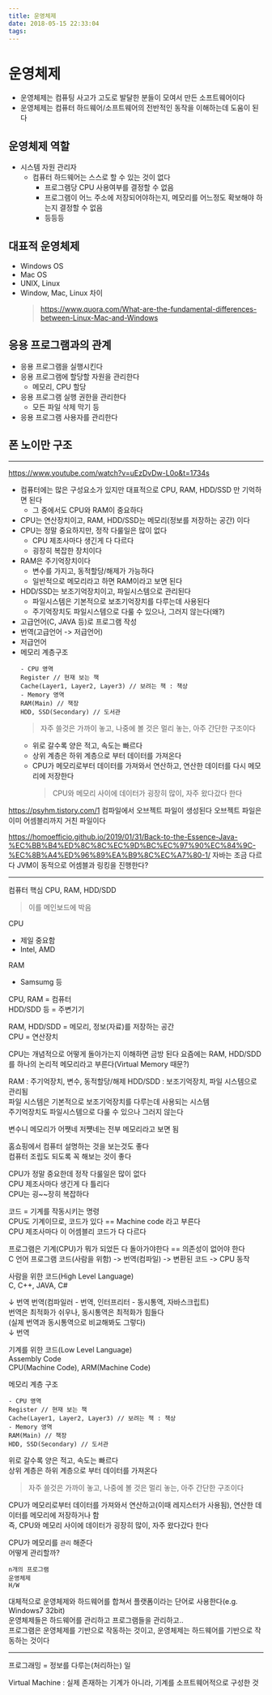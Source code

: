 ```yaml
---
title: 운영체제
date: 2018-05-15 22:33:04
tags:
---
```


# 운영체제
- 운영체제는 컴퓨팅 사고가 고도로 발달한 분들이 모여서 만든 소프트웨어이다
- 운영체제는 컴퓨터 하드웨어/소프트웨어의 전반적인 동작을 이해하는데 도움이 된다

## 운영체제 역할
- 시스템 자원 관리자
    - 컴퓨터 하드웨어는 스스로 할 수 있는 것이 없다
        - 프로그램당 CPU 사용여부를 결정할 수 없음
        - 프로그램이 어느 주소에 저장되어야하는지, 메모리를 어느정도 확보해야 하는지 결정할 수 없음
        - 등등등

## 대표적 운영체제
- Windows OS
- Mac OS
- UNIX, Linux 
- Window, Mac, Linux 차이
    > <https://www.quora.com/What-are-the-fundamental-differences-between-Linux-Mac-and-Windows> 

## 응용 프로그램과의 관계
- 응용 프로그램을 실행시킨다
- 응용 프로그램에 할당할 자원을 관리한다
    - 메모리, CPU 할당
- 응용 프로그램 실행 권한을 관리한다
    - 모든 파일 삭제 막기 등
- 응용 프로그램 사용자를 관리한다

## 폰 노이만 구조

---

<https://www.youtube.com/watch?v=uEzDvDw-L0o&t=1734s>  
- 컴퓨터에는 많은 구성요소가 있지만 대표적으로 CPU, RAM, HDD/SSD 만 기억하면 된다
    - 그 중에서도 CPU와 RAM이 중요하다
- CPU는 연산장치이고, RAM, HDD/SSD는 메모리(정보를 저장하는 공간) 이다
- CPU는 정말 중요하지만, 정작 다룰일은 많이 없다
    - CPU 제조사마다 생긴게 다 다르다
    - 굉장히 복잡한 장치이다
- RAM은 주기억장치이다
    - 변수를 가지고, 동적할당/해제가 가능하다
    - 일반적으로 메모리라고 하면 RAM이라고 보면 된다
- HDD/SSD는 보조기억장치이고, 파일시스템으로 관리된다
    - 파일시스템은 기본적으로 보조기억장치를 다루는데 사용된다
    - 주기억장치도 파일시스템으로 다룰 수 있으나, 그러지 않는다(왜?)
- 고급언어(C, JAVA 등)로 프로그램 작성
- 번역(고급언어 -> 저급언어)
- 저급언어
- 메모리 계층구조
    ```
    - CPU 영역
    Register // 현재 보는 책
    Cache(Layer1, Layer2, Layer3) // 보려는 책 : 책상
    - Memory 영역
    RAM(Main) // 책장
    HDD, SSD(Secondary) // 도서관
    ```
    > 자주 쓸것은 가까이 놓고, 나중에 볼 것은 멀리 놓는, 아주 간단한 구조이다
    - 위로 갈수록 양은 적고, 속도는 빠르다  
    - 상위 계층은 하위 계층으로 부터 데이터를 가져온다  
    - CPU가 메모리로부터 데이터를 가져와서 연산하고, 연산한 데이터를 다시 메모리에 저장한다
        > CPU와 메모리 사이에 데이터가 굉장히 많이, 자주 왔다갔다 한다


https://psyhm.tistory.com/1
컴파일에서 오브젝트 파일이 생성된다
오브젝트 파일은 이미 어셈블리까지 거친 파일이다

https://homoefficio.github.io/2019/01/31/Back-to-the-Essence-Java-%EC%BB%B4%ED%8C%8C%EC%9D%BC%EC%97%90%EC%84%9C-%EC%8B%A4%ED%96%89%EA%B9%8C%EC%A7%80-1/
자바는 조금 다르다
JVM이 동적으로 어셈블과 링킹을 진행한다?

---

컴퓨터 핵심
CPU, RAM, HDD/SDD
> 이를 메인보드에 박음

CPU
- 제일 중요함
- Intel, AMD

RAM
- Samsumg 등

CPU, RAM = 컴퓨터  
HDD/SDD 등 = 주변기기  

RAM, HDD/SDD = 메모리, 정보(자료)를 저장하는 공간  
CPU = 연산장치  

CPU는 개념적으로 어떻게 돌아가는지 이해하면 금방 된다
요즘에는 RAM, HDD/SDD를 하나의 논리적 메모리라고 부른다(Virtual Memory 때문?)  

RAM : 주기억장치, 변수, 동적할당/해제
HDD/SDD : 보조기억장치, 파일 시스템으로 관리됨  
파일 시스템은 기본적으로 보조기억장치를 다루는데 사용되는 시스템  
주기억장치도 파일시스템으로 다룰 수 있으나 그러지 않는다  

변수니 메모리가 어쨋네 저쩃네는 전부 메모리라고 보면 됨  

홈쇼핑에서 컴퓨터 설명하는 것을 보는것도 좋다  
컴퓨터 조립도 되도록 꼭 해보는 것이 좋다  

CPU가 정말 중요한데 정작 다룰일은 많이 없다  
CPU 제조사마다 생긴게 다 틀리다  
CPU는 굉~~장히 복잡하다  

코드 = 기계를 작동시키는 명령  
CPU도 기계이므로, 코드가 있다 == Machine code 라고 부른다  
CPU 제조사마다 이 어셈블리 코드가 다 다르다  

프로그램은 기계(CPU)가 뭐가 되었든 다 돌아가야한다 == 의존성이 없어야 한다  
C 언어 프로그램 코드(사람을 위함) -> 번역(컴파일) -> 변환된 코드 -> CPU 동작  

사람을 위한 코드(High Level Language)  
C, C++, JAVA, C#  

↓ 번역
번역(컴파일러 - 번역, 인터프리터 - 동시통역, 자바스크립트)  
번역은 최적화가 쉬우나, 동시통역은 최적화가 힘들다  
(실제 번역과 동시통역으로 비교해봐도 그렇다)  
↓ 번역

기계를 위한 코드(Low Level Language)  
Assembly Code  
CPU(Machine Code), ARM(Machine Code)  

메모리 계층 구조  
```
- CPU 영역
Register // 현재 보는 책
Cache(Layer1, Layer2, Layer3) // 보려는 책 : 책상
- Memory 영역
RAM(Main) // 책장
HDD, SSD(Secondary) // 도서관
```
위로 갈수록 양은 적고, 속도는 빠르다  
상위 계층은 하위 계층으로 부터 데이터를 가져온다  
> 자주 쓸것은 가까이 놓고, 나중에 볼 것은 멀리 놓는, 아주 간단한 구조이다  

CPU가 메모리로부터 데이터를 가져와서 연산하고(이때 레지스터가 사용됨), 연산한 데이터를 메모리에 저장하거나 함  
즉, CPU와 메모리 사이에 데이터가 굉장히 많이, 자주 왔다갔다 한다  

CPU가 메모리를 `관리` 해준다  
어떻게 관리할까?  

```
n개의 프로그램
운영체제
H/W
```
대체적으로 운영체제와 하드웨어를 합쳐서 플랫폼이라는 단어로 사용한다(e.g. Windows7 32bit)  
운영체제들은 하드웨어를 관리하고 프로그램들을 관리하고..  
프로그램은 운영체제를 기반으로 작동하는 것이고, 운영체제는 하드웨어를 기반으로 작동하는 것이다  



---

프로그래밍 = 정보를 다루는(처리하는) 일  

Virtual Machine : 실제 존재하는 기계가 아니라, 기계를 소프트웨어적으로 구성한 것  

<!-- more -->
